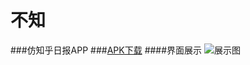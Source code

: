# 不知
###仿知乎日报APP
###[APK下载](http://download.csdn.net/detail/yandongyi123/9746943)
####界面展示
![展示图](http://img2.ph.126.net/htMmyzfwCNSq-SWrSmwJJQ==/6632025440328468362.gif)
